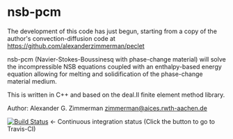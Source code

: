 # nsb-pcm

The development of this code has just begun, starting from a copy of the author's convection-diffusion code at https://github.com/alexanderzimmerman/peclet

nsb-pcm (Navier-Stokes-Boussinesq with phase-change material) will solve the incompressible NSB equations coupled with an enthalpy-based energy equation allowing for melting and solidification of the phase-change material medium.

This is written in C++ and based on the deal.II finite element method library.

Author: Alexander G. Zimmerman <zimmerman@aices.rwth-aachen.de>

[![Build Status](https://travis-ci.org/alexanderzimmerman/nsb-pcm.svg?branch=master)](https://travis-ci.org/alexanderzimmerman/nsb-pcm) <- Continuous integration status (Click the button to go to Travis-CI)
